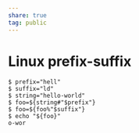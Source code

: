 ```yaml
---  
share: true  
tag: public  
---  
```

# Linux prefix-suffix  
  
```  
$ prefix="hell"  
$ suffix="ld"  
$ string="hello-world"  
$ foo=${string#"$prefix"}  
$ foo=${foo%"$suffix"}  
$ echo "${foo}"  
o-wor  
```